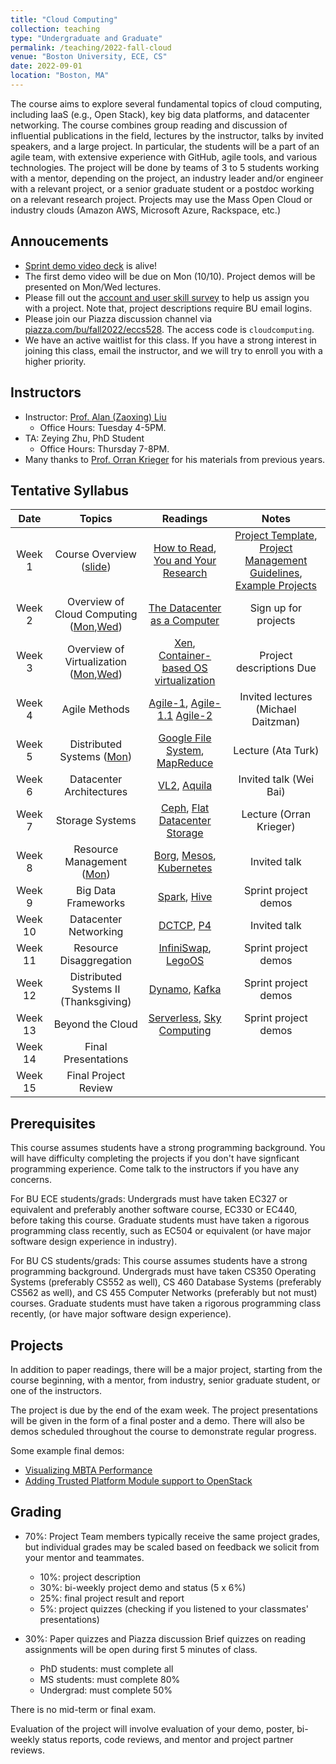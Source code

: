 ```yaml
---
title: "Cloud Computing"
collection: teaching
type: "Undergraduate and Graduate"
permalink: /teaching/2022-fall-cloud
venue: "Boston University, ECE, CS"
date: 2022-09-01
location: "Boston, MA"
---
```


The course aims to explore several fundamental topics of cloud computing, including IaaS (e.g., Open Stack), key big data platforms, and datacenter networking. The course combines group reading and discussion of influential publications in the field, lectures by the instructor, talks by invited speakers, and a large project. In particular, the students will be a part of an agile team, with extensive experience with GitHub, agile tools, and various technologies. The project will be done by teams of 3 to 5 students working with a mentor, depending on the project, an industry leader and/or engineer with a relevant project, or a senior graduate student or a postdoc working on a relevant research project. Projects may use the Mass Open Cloud or industry clouds (Amazon AWS, Microsoft Azure, Rackspace, etc.)


Annoucements
------
- [Sprint demo video deck](https://drive.google.com/drive/folders/1Plfp6h0JkQBHOiaFeS6T8afcJ9gAaDgF?usp=sharing) is alive!
- The first demo video will be due on Mon (10/10). Project demos will be presented on Mon/Wed lectures.
- Please fill out the [account and user skill survey](https://docs.google.com/forms/d/e/1FAIpQLSe-6rylhna2YiovEiNMmm1BrmjkacraWC3sxALCcL2XNKV0uQ/viewform?usp=sf_link) to help us assign you with a project. Note that, project descriptions require BU email logins.
- Please join our Piazza discussion channel via [piazza.com/bu/fall2022/eccs528](https://piazza.com/bu/fall2022/eccs528). The access code is `cloudcomputing`.
- We have an active waitlist for this class. If you have a strong interest in joining this class, email the instructor, and we will try to enroll you with a higher priority.

Instructors
------
- Instructor: [Prof. Alan (Zaoxing) Liu](https://www.bu.edu/eng/profile/alan-liu/)
  - Office Hours: Tuesday 4-5PM.
- TA: Zeying Zhu, PhD Student
  - Office Hours: Thursday 7-8PM.
- Many thanks to [Prof. Orran Krieger](https://www.bu.edu/eng/profile/orran-krieger/) for his materials from previous years.

Tentative Syllabus
------

| Date    | Topics  | Readings | Notes|
| :------: | :------: | :------:  | :----: |
| Week 1  | Course Overview ([slide](/files/slides/lecture1.pdf)) | [How to Read](/files/course/CCR07_HowToRead.pdf), [You and Your Research](/files/course/Bell86_YouAndYourResearch.pdf) | [Project Template](https://github.com/zaoxing/cloudcourse22/blob/main/Project_Description_Template.md), [Project Management Guidelines](), [Example Projects]() |
| Week 2  | Overview of Cloud Computing ([Mon](/files/slides/lecture2.pdf),[Wed](/files/slides/week2_2.pdf)) | [The Datacenter as a Computer](https://www.morganclaypool.com/doi/abs/10.2200/S00874ED3V01Y201809CAC046) | Sign up for projects |
| Week 3  | Overview of Virtualization ([Mon](/files/slides/week3_1.pdf),[Wed](/files/slides/week3_2.pdf)) | [Xen](/files/course/SOSP03_Xen.pdf), [Container-based OS virtualization](/files/course/EuroSys07_Container.pdf)| Project descriptions Due |
| Week 4 | Agile Methods | [Agile-1](https://youtu.be/RJaF4owQDgg), [Agile-1.1](https://billmoyers.com/content/how-to-tell-your-story-of-self/) [Agile-2](http://www.deltamatrix.com/horizontal-and-vertical-user-stories-slicing-the-cake/)  | Invited lectures (Michael Daitzman) |
| Week 5 | Distributed Systems ([Mon](/files/slides/week5_1.pdf)) | [Google File System](/files/course/SOSP03_GFS.pdf), [MapReduce](/files/course/CACM_MapReduce.pdf) | Lecture (Ata Turk) | 
| Week 6 | Datacenter Architectures | [VL2](/files/course/SIGCOMM09_VL2.pdf), [Aquila](/files/course/NSDI22_Aquila.pdf) | Invited talk (Wei Bai) |
| Week 7 | Storage Systems | [Ceph](/files/course/OSDI06_Ceph.pdf), [Flat Datacenter Storage](/files/course/OSDI12_FDS.pdf)| Lecture (Orran Krieger) |
| Week 8 | Resource Management ([Mon](/files/slides/week8_1.pdf)) | [Borg](/files/course/EuroSys15_Borg.pdf), [Mesos](/files/course/NSDI11_Mesos.pdf), [Kubernetes](https://www.vmware.com/content/dam/digitalmarketing/vmware/en/pdf/products/pivotal/vmware-demystifying-kubernetes-overcoming-misconceptions-whitepaper.pdf) | Invited talk |
| Week 9 | Big Data Frameworks | [Spark](/files/course/NSDI12_Spark.pdf), [Hive](/files/course/VLDB09_Hive.pdf) | Sprint project demos |
| Week 10 | Datacenter Networking | [DCTCP](/files/course/SIGCOMM10_DCTCP.pdf), [P4](/files/course/CCR14_P4.pdf) | Invited talk |
| Week 11 | Resource Disaggregation | [InfiniSwap](/files/course/NSDI17_InfiniSwap.pdf), [LegoOS](/files/course/OSDI18_LegoOS.pdf) |  Sprint project demos |
| Week 12 | Distributed Systems II (Thanksgiving) | [Dynamo](/files/course/SOSP07_Dynamo.pdf), [Kafka](/files/course/NetDB11_Kafka.pdf) | Sprint project demos |
| Week 13 | Beyond the Cloud | [Serverless](/files/course/Berkeley_Serverless.pdf), [Sky Computing](/files/course/HotOS21_Sky.pdf) | Sprint project demos |
| Week 14 | Final Presentations | 
| Week 15 | Final Project Review |


Prerequisites
------
This course assumes students have a strong programming background. You will have difficulty completing the projects if you don't have signficant programming experience. Come talk to the instructors if you have any concerns.

For BU ECE students/grads: Undergrads must have taken EC327 or equivalent and preferably another software course, EC330 or EC440, before taking this course. Graduate students must have taken a rigorous programming class recently, such as EC504 or equivalent (or have major software design experience in industry).

For BU CS students/grads: This course assumes students have a strong programming background. Undergrads must have taken CS350 Operating Systems (preferably CS552 as well), CS 460 Database Systems (preferably CS562 as well), and CS 455 Computer Networks (preferably but not must) courses. Graduate students must have taken a rigorous programming class recently, (or have major software design experience).

Projects
------
In addition to paper readings, there will be a major project, starting from the course beginning, with a mentor, from industry, senior graduate student, or one of the instructors.

The project is due by the end of the exam week. The project presentations will be given in the form of a final poster and a demo. There will also be demos scheduled throughout the course to demonstrate regular progress.

Some example final demos:
- [Visualizing MBTA Performance](https://www.youtube.com/watch?v=7MUcfHN1Mzs&feature=youtu.be)
- [Adding Trusted Platform Module support to OpenStack](https://www.youtube.com/watch?v=F1FcnJCmZpg)

Grading
------
- 70%: Project
Team members typically receive the same project grades, but individual grades may be scaled based on feedback we solicit from your mentor and teammates.
   - 10%: project description
   - 30%: bi-weekly project demo and status (5 x 6%)
   - 25%: final project result and report
   - 5%: project quizzes (checking if you listened to your classmates' presentations)

- 30%: Paper quizzes and Piazza discussion
  Brief quizzes on reading assignments will be open during first 5 minutes of class.
   - PhD students: must complete all
   - MS students: must complete 80%
   - Undergrad: must complete 50%

There is no mid-term or final exam.

Evaluation of the project will involve evaluation of your demo, poster, bi-weekly status reports, code reviews, and mentor and project partner reviews.